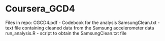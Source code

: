 # Coursera_GCD4

Files in repo:
CGCD4.pdf - Codebook for the analysis
SamsungClean.txt - text file containing cleaned data from the Samsung accelerometer data
run_analysis.R - script to obtain the SamsungClean.txt file
